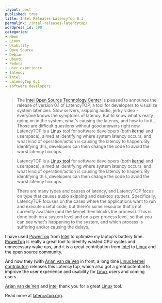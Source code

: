 ```yaml
---
layout: post
published: true
title: Intel Releases LatencyTop 0.1
permalink: /intel-releases-latencytop/
wordpress_id: 590
categories:
- News
- Linux
- Usability
- Open Source
- Debian
- Ubuntu
- Fedora
- user experience
- latency
- Intel
- LatencyTop 0.1
- software developers
---
```



<blockquote>The <a href="http://software.intel.com/en-us/oss/">Intel Open Source Technology Center</a> is pleased to announce the release of version 0.1 of LatencyTOP, a tool for developers to visualize system latencies. Slow servers, skipping audio, jerky video - everyone knows the symptoms of latency. But to know what's really going on in the system, what's causing the latency, and how to fix it... Those are difficult questions without good answers right now. LatencyTOP is a <a href="http://en.wikipedia.org/wiki/Linux">Linux</a> tool for software developers (both <a href="http://en.wikipedia.org/wiki/Linux_kernel">kernel</a> and userspace), aimed at identifying where system latency occurs, and what kind of operation/action is causing the latency to happen. By identifying this, developers can then change the code to avoid the worst latency hiccups.</blockquote>

<blockquote>
LatencyTOP is a <a href="http://en.wikipedia.org/wiki/Linux">Linux tool</a> for software developers (both <a href="http://en.wikipedia.org/wiki/Linux_kernel">kernel</a> and userspace), aimed at identifying where system latency occurs, and what kind of operation/action is causing the latency to happen. By identifying this, developers can then change the code to avoid the worst latency hiccups.

There are many types and causes of latency, and LatencyTOP focus on type that causes audio skipping and desktop stutters. Specifically, LatencyTOP focuses on the cases where the applications want to run and execute useful code, but there's some resource that's not currently available (and the kernel then blocks the process). This is done both on a system level and on a per process level, so that you can see what's happening to the system, and which process is suffering and/or causing the delays.
</blockquote>

I have used <a href="http://en.wikipedia.org/wiki/Powertop">PowerTop</a> from <a href="http://software.intel.com/en-us/oss/">Intel</a> to optimize my laptop's battery time. <a href="http://en.wikipedia.org/wiki/Powertop">PowerTop</a> is really a great tool to identify wasted CPU cycles and unnecessary wake ups, and it is a great contribution from <a href="http://software.intel.com/en-us/oss/">Intel</a> to <a href="http://en.wikipedia.org/wiki/Linux">Linux</a> and the open source community.

And now they (with <a href="http://www.fenrus.org/">Arjan van de Ven</a> in front, a long time <a href="http://en.wikipedia.org/wiki/Linux_kernel">Linux kernel contributor</a>) releases this LatencyTop, which also got a great potential to improve the user experience and usability for <a href="http://en.wikipedia.org/wiki/Linux">Linux</a> users and coming users.

<a href="http://www.fenrus.org/">Arjan van de Ven</a> and <a href="http://software.intel.com/en-us/oss/">Intel</a> thank you for a great <a href="http://en.wikipedia.org/wiki/Linux">Linux</a> tool.


Read more at <a href="http://www.latencytop.org/">latencytop.org</a>.
